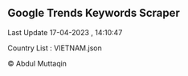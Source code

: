

## Google Trends Keywords Scraper 
 
Last Update 17-04-2023 , 14:10:47

Country List :
VIETNAM.json



© Abdul Muttaqin 
